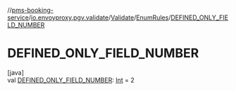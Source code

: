 //[pms-booking-service](../../../../index.md)/[io.envoyproxy.pgv.validate](../../index.md)/[Validate](../index.md)/[EnumRules](index.md)/[DEFINED_ONLY_FIELD_NUMBER](-d-e-f-i-n-e-d_-o-n-l-y_-f-i-e-l-d_-n-u-m-b-e-r.md)

# DEFINED_ONLY_FIELD_NUMBER

[java]\
val [DEFINED_ONLY_FIELD_NUMBER](-d-e-f-i-n-e-d_-o-n-l-y_-f-i-e-l-d_-n-u-m-b-e-r.md): [Int](https://kotlinlang.org/api/core/kotlin-stdlib/kotlin/-int/index.html) = 2